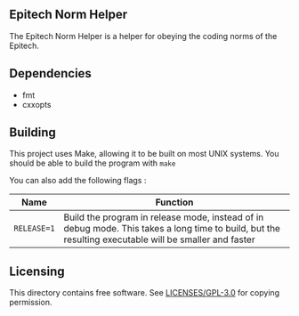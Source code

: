 ## Epitech Norm Helper

The Epitech Norm Helper is a helper for obeying the coding norms of the Epitech.

## Dependencies

* fmt
* cxxopts

## Building

This project uses Make, allowing it to be built on most UNIX systems. You should be able to build the program with `make`

You can also add the following flags :

Name | Function
--------|--------
`RELEASE=1` | Build the program in release mode, instead of in debug mode. This takes a long time to build, but the resulting executable will be smaller and faster

## Licensing

This directory contains free software. See [LICENSES/GPL-3.0](https://github.com/GabrielRavier/EpitechNormHelpers/blob/master/LICENSES/GPL-3.0) for copying permission.
